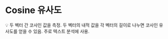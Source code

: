 # Cosine 유사도

<aside>
💡 두 벡터 간 코사인 값을 측정.
두 벡터의 내적 값을 각 벡터의 길이로 나누면 코사인 유사도를 얻을 수 있음.
주로 텍스트 분석에 사용.

</aside>